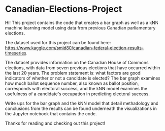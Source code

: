 # Canadian-Elections-Project

Hi! This project contains the code that creates a bar graph as well as a kNN machine learning model using data from previous Canadian parliamentary elections. 

The dataset used for this project can be found here: https://www.kaggle.com/smid80/canadian-federal-election-results-timeseries. 

The dataset provides information on the Canadian House of Commons elections, with data from seven previous elections that have occurred within the last 20 years. The problem statement is: what factors are good indicators of whether or not a candidate is elected? The bar graph examines how much ballot sequence number, also known as ballot position, corresponds with electoral success, and the kNN model examines the usefulness of a candidate's occupation in predicting electoral success. 

Write ups for the bar graph and the kNN model that detail methadology and conclusions from the results can be found underneath the visualizations in the Jupyter notebook that contains the code. 

Thanks for reading and checking out this project!
